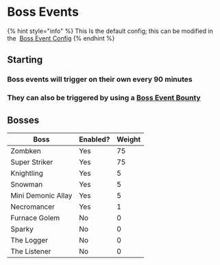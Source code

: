 # Boss Events

{% hint style="info" %}
This Is the default config; this can be modified in the <img src="https://github.com/user-attachments/assets/a7627a43-c3d4-4924-8a95-c87394c7d164" alt="" data-size="line"> [Boss Event Config](../../items/misc/boss-event-config-menu.md)
{% endhint %}

## Starting

### Boss events will trigger on their own every 90 minutes

### They can also be triggered by using a [<img src="https://github.com/ItsMePok/PFE/assets/136857747/96e32df1-7683-45df-b3c1-b3f9626231ed" alt="" data-size="line">Boss Event Bounty](../../items/misc/boss-event-bounty.md)

## Bosses



<table><thead><tr><th>Boss</th><th>Enabled?</th><th data-type="number">Weight</th></tr></thead><tbody><tr><td>Zombken</td><td>Yes</td><td>75</td></tr><tr><td>Super Striker</td><td>Yes</td><td>75</td></tr><tr><td>Knightling</td><td>Yes</td><td>5</td></tr><tr><td>Snowman</td><td>Yes</td><td>5</td></tr><tr><td>Mini Demonic Allay</td><td>Yes</td><td>5</td></tr><tr><td>Necromancer</td><td>Yes</td><td>1</td></tr><tr><td>Furnace Golem</td><td>No</td><td>0</td></tr><tr><td>Sparky</td><td>No</td><td>0</td></tr><tr><td>The Logger</td><td>No</td><td>0</td></tr><tr><td>The Listener</td><td>No</td><td>0</td></tr></tbody></table>
